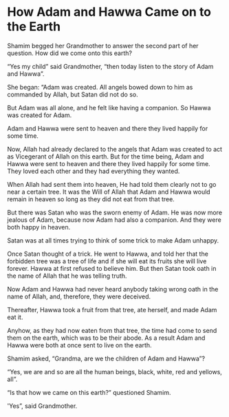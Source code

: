 How Adam and Hawwa Came on to the Earth
=======================================

Shamim begged her Grandmother to answer the second part of her question.
How did we come onto this earth?

“Yes my child” said Grandmother, “then today listen to the story of Adam
and Hawwa”.

She began: “Adam was created. All angels bowed down to him as commanded
by Allah, but Satan did not do so.

But Adam was all alone, and he felt like having a companion. So Hawwa
was created for Adam.

Adam and Hawwa were sent to heaven and there they lived happily for some
time.

Now, Allah had already declared to the angels that Adam was created to
act as Vicegerant of Allah on this earth. But for the time being, Adam
and Hawwa were sent to heaven and there they lived happily for some
time. They loved each other and they had everything they wanted.

When Allah had sent them into heaven, He had told them clearly not to go
near a certain tree. It was the Will of Allah that Adam and Hawwa would
remain in heaven so long as they did not eat from that tree.

But there was Satan who was the sworn enemy of Adam. He was now more
jealous of Adam, because now Adam had also a companion. And they were
both happy in heaven.

Satan was at all times trying to think of some trick to make Adam
unhappy.

Once Satan thought of a trick. He went to Hawwa, and told her that the
forbidden tree was a tree of life and if she will eat its fruits she
will live forever. Hawwa at first refused to believe him. But then Satan
took oath in the name of Allah that he was telling truth.

Now Adam and Hawwa had never heard anybody taking wrong oath in the name
of Allah, and, therefore, they were deceived.

Thereafter, Hawwa took a fruit from that tree, ate herself, and made
Adam eat it.

Anyhow, as they had now eaten from that tree, the time had come to send
them on the earth, which was to be their abode. As a result Adam and
Hawwa were both at once sent to live on the earth.

Shamim asked, “Grandma, are we the children of Adam and Hawwa”?

“Yes, we are and so are all the human beings, black, white, red and
yellows, all”.

“Is that how we came on this earth?” questioned Shamim.

'Yes”, said Grandmother.


